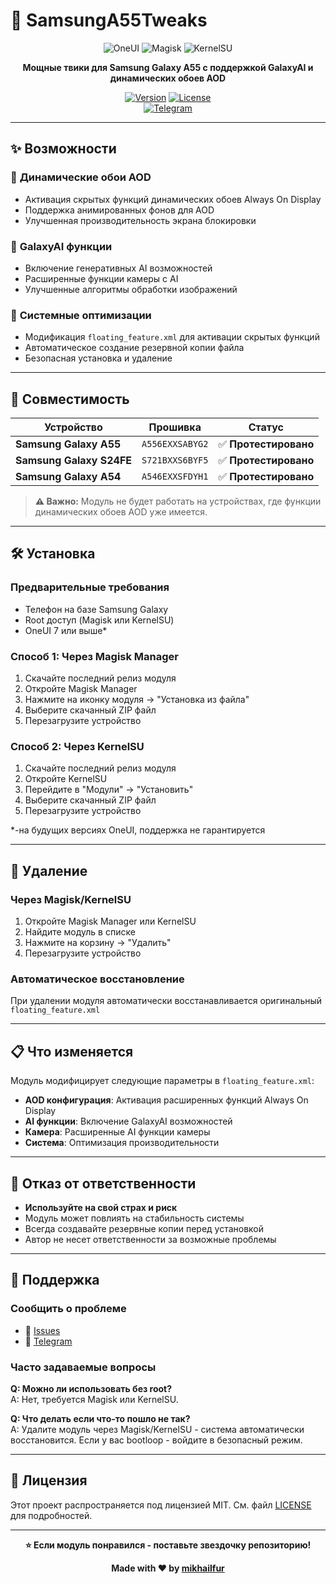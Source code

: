 # 🚀 SamsungA55Tweaks

<div align="center">

![OneUI](https://img.shields.io/badge/OneUI-7-00D4AA?style=for-the-badge)
![Magisk](https://img.shields.io/badge/Magisk-✓-00C853?style=for-the-badge)
![KernelSU](https://img.shields.io/badge/KernelSU-✓-FF6B35?style=for-the-badge)

**Мощные твики для Samsung Galaxy A55 с поддержкой GalaxyAI и динамических обоев AOD**

[![Version](https://img.shields.io/badge/Version-1.1.0-blue.svg)](https://github.com/mikhailfur/SamsungA55Tweaks/releases)
[![License](https://img.shields.io/badge/License-MIT-green.svg)](LICENSE)</br>
[![Telegram](https://img.shields.io/badge/Telegram-@dataisnotfound-0088CC.svg?logo=telegram)](https://t.me/dataisnotfound)

</div>

---

## ✨ Возможности

### 🎨 **Динамические обои AOD**
- Активация скрытых функций динамических обоев Always On Display
- Поддержка анимированных фонов для AOD
- Улучшенная производительность экрана блокировки

### 🤖 **GalaxyAI функции**
- Включение генеративных AI возможностей
- Расширенные функции камеры с AI
- Улучшенные алгоритмы обработки изображений

### 🔧 **Системные оптимизации**
- Модификация `floating_feature.xml` для активации скрытых функций
- Автоматическое создание резервной копии файла
- Безопасная установка и удаление

---

## 📱 Совместимость

| Устройство | Прошивка | Статус |
|------------|----------|---------|
| **Samsung Galaxy A55**   | `A556EXXSABYG2` | ✅ **Протестировано** |
| **Samsung Galaxy S24FE** | `S721BXXS6BYF5` | ✅ **Протестировано** |
| **Samsung Galaxy A54**   | `A546EXXSFDYH1` | ✅ **Протестировано** |

> **⚠️ Важно:** Модуль не будет работать на устройствах, где функции динамических обоев AOD уже имеется.

---

## 🛠️ Установка

### Предварительные требования
- Телефон на базе Samsung Galaxy
- Root доступ (Magisk или KernelSU)
- OneUI 7 или выше*

### Способ 1: Через Magisk Manager
1. Скачайте последний релиз модуля
2. Откройте Magisk Manager
3. Нажмите на иконку модуля → "Установка из файла"
4. Выберите скачанный ZIP файл
5. Перезагрузите устройство

### Способ 2: Через KernelSU
1. Скачайте последний релиз модуля
2. Откройте KernelSU
3. Перейдите в "Модули" → "Установить"
4. Выберите скачанный ZIP файл
5. Перезагрузите устройство

*-на будущих версиях OneUI, поддержка не гарантируется

---

## 🔄 Удаление

### Через Magisk/KernelSU
1. Откройте Magisk Manager или KernelSU
2. Найдите модуль в списке
3. Нажмите на корзину → "Удалить"
4. Перезагрузите устройство

### Автоматическое восстановление
При удалении модуля автоматически восстанавливается оригинальный `floating_feature.xml`

---

## 📋 Что изменяется

Модуль модифицирует следующие параметры в `floating_feature.xml`:

- **AOD конфигурация**: Активация расширенных функций Always On Display
- **AI функции**: Включение GalaxyAI возможностей
- **Камера**: Расширенные AI функции камеры
- **Система**: Оптимизация производительности

---

## 🚨 Отказ от ответственности

- **Используйте на свой страх и риск**
- Модуль может повлиять на стабильность системы
- Всегда создавайте резервные копии перед установкой
- Автор не несет ответственности за возможные проблемы

---

## 🐛 Поддержка

### Сообщить о проблеме
- 📱 [Issues](https://github.com/mikhailfur/SamsungA55Tweaks/issues)
- 💬 [Telegram](https://t.me/dataisnotfound)

### Часто задаваемые вопросы

**Q: Можно ли использовать без root?**  
A: Нет, требуется Magisk или KernelSU.

**Q: Что делать если что-то пошло не так?**  
A: Удалите модуль через Magisk/KernelSU - система автоматически восстановится. Если у вас bootloop - войдите в безопасный режим.

---

## 📄 Лицензия

Этот проект распространяется под лицензией MIT. См. файл [LICENSE](LICENSE) для подробностей.

---

<div align="center">

**⭐ Если модуль понравился - поставьте звездочку репозиторию!**

**Made with ❤️ by [mikhailfur](https://t.me/dataisnotfound)**

</div>
